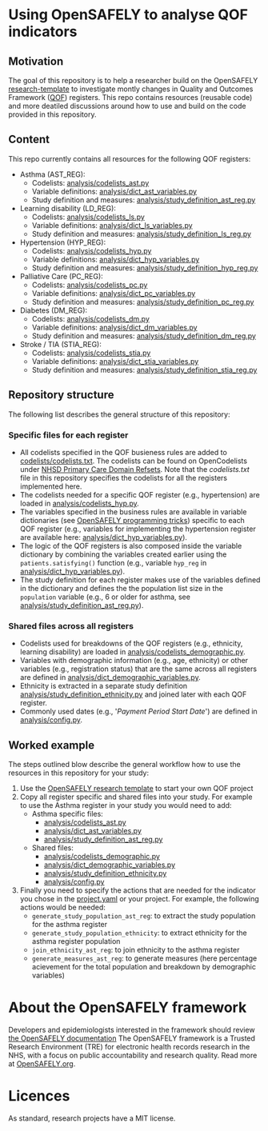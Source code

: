 # Using OpenSAFELY to analyse QOF indicators

## Motivation

The goal of this repository is to help a researcher build on the OpenSAFELY [research-template](https://github.com/opensafely/research-template) to investigate montly changes in Quality and Outcomes Framework ([QOF](https://digital.nhs.uk/data-and-information/data-tools-and-services/data-services/general-practice-data-hub/quality-outcomes-framework-qof)) registers.
This repo contains resources (reusable code) and more deatiled discussions around how to use and build on the code provided in this repository.

## Content

This repo currently contains all resources for the following QOF registers:

- Asthma (AST_REG): 
  - Codelists: [analysis/codelists_ast.py](analysis/codelists_ast.py)
  - Variable definitions: [analysis/dict_ast_variables.py](analysis/dict_ast_variables.py)
  - Study definition and measures: [analysis/study_definition_ast_reg.py](analysis/study_definition_ast_reg.py)
- Learning disability (LD_REG):
  - Codelists: [analysis/codelists_ls.py](analysis/codelists_ls.py)
  - Variable definitions: [analysis/dict_ls_variables.py](analysis/dict_ls_variables.py)
  - Study definition and measures: [analysis/study_definition_ls_reg.py](analysis/study_definition_ls_reg.py)
- Hypertension (HYP_REG):
  - Codelists: [analysis/codelists_hyp.py](analysis/codelists_hyp.py)
  - Variable definitions: [analysis/dict_hyp_variables.py](analysis/dict_hyp_variables.py)
  - Study definition and measures: [analysis/study_definition_hyp_reg.py](analysis/study_definition_hyp_reg.py)
- Palliative Care (PC_REG):
  - Codelists: [analysis/codelists_pc.py](analysis/codelists_pc.py)
  - Variable definitions: [analysis/dict_pc_variables.py](analysis/dict_pc_variables.py)
  - Study definition and measures: [analysis/study_definition_pc_reg.py](analysis/study_definition_pc_reg.py)
- Diabetes (DM_REG):
  - Codelists: [analysis/codelists_dm.py](analysis/codelists_dm.py)
  - Variable definitions: [analysis/dict_dm_variables.py](analysis/dict_dm_variables.py)
  - Study definition and measures: [analysis/study_definition_dm_reg.py](analysis/study_definition_dm_reg.py)
- Stroke / TIA (STIA_REG):
  - Codelists: [analysis/codelists_stia.py](analysis/codelists_stia.py)
  - Variable definitions: [analysis/dict_stia_variables.py](analysis/dict_stia_variables.py)
  - Study definition and measures: [analysis/study_definition_stia_reg.py](analysis/study_definition_stia_reg.py)


## Repository structure 

The following list describes the general structure of this repository:

### Specific files for each register

- All codelists specified in the QOF busieness rules are added to [codelists/codelists.txt](codelists/codelists.txt). 
  The codelists can be found on OpenCodelists under [NHSD Primary Care Domain Refsets](https://www.opencodelists.org/codelist/nhsd-primary-care-domain-refsets/).
  Note that the *codelists.txt* file in this repository specifies the codelists for all the registers implemented here. 
- The codelists needed for a specific QOF register (e.g., hypertension) are loaded in [analysis/codelists_hyp.py](analysis/codelists_hyp.py).
- The variables specified in the business rules are available in variable dictionaries (see [OpenSAFELY programming tricks](https://docs.opensafely.org/study-def-tricks/#sharing-common-study-definition-variables)) specific to each QOF register (e.g., variables for implementing the hypertension register are available here: [analysis/dict_hyp_variables.py](analysis/dict_hyp_variables.py)). 
- The logic of the QOF registers is also composed inside the variable dictionary by combining the variables created earlier using the `patients.satisfying()` function (e.g., variable `hyp_reg` in [analysis/dict_hyp_variables.py](analysis/dict_hyp_variables.py)).
- The study definition for each register makes use of the variables defined in the dictionary and defines the the population list size in the `population` variable (e.g., 6 or older for asthma, see [analysis/study_definition_ast_reg.py](analysis/study_definition_ast_reg.py)).

### Shared files across all registers

- Codelists used for breakdowns of the QOF registers (e.g., ethnicity, learning disability) are loaded in [analysis/codelists_demographic.py](analysis/codelists_demographic.py).
- Variables with demographic information (e.g., age, ethnicity) or other variables (e.g., registration status) that are the same across all registers are defined in [analysis/dict_demographic_variables.py](analysis/dict_demographic_variables.py).
- Ethnicity is extracted in a separate study definition [analysis/study_definition_ethnicity.py](analysis/study_definition_ethnicity.py) and joined later with each QOF register.
- Commonly used dates (e.g., '*Payment Period Start Date*') are defined in [analysis/config.py](analysis/config.py).

## Worked example

The steps outlined blow describe the general workflow how to use the resources in this repository for your study:

1. Use the [OpenSAFELY research template](https://github.com/opensafely/research-template) to start your own QOF project
2. Copy all register specific and shared files into your study. For example to use the Asthma register in your study you would need to add:
     - Asthma specific files:
        - [analysis/codelists_ast.py](analysis/codelists_ast.py)
        - [analysis/dict_ast_variables.py](analysis/dict_ast_variables.py)
        - [analysis/study_definition_ast_reg.py](analysis/study_definition_ast_reg.py)
     - Shared files:
        - [analysis/codelists_demographic.py](analysis/codelists_demographic.py)
        - [analysis/dict_demographic_variables.py](analysis/dict_demographic_variables.py)
        - [analysis/study_definition_ethnicity.py](analysis/study_definition_ethnicity.py)
        - [analysis/config.py](analysis/config.py)
3. Finally you need to specify the actions that are needed for the indicator you chose in the [project.yaml](project.yaml) or your project. 
   For example, the following actions would be needed:
     -  `generate_study_population_ast_reg`: to extract the study population for the asthma register
     -  `generate_study_population_ethnicity`: to extract ethnicity for the asthma register population
     -  `join_ethnicity_ast_reg`: to join ethnicity to the asthma register
     -  `generate_measures_ast_reg`: to generate measures (here percentage acievement for the total population and breakdown by demographic variables)

# About the OpenSAFELY framework

Developers and epidemiologists interested in the framework should review [the OpenSAFELY documentation](https://docs.opensafely.org)
The OpenSAFELY framework is a Trusted Research Environment (TRE) for electronic
health records research in the NHS, with a focus on public accountability and
research quality.
Read more at [OpenSAFELY.org](https://opensafely.org).

# Licences
As standard, research projects have a MIT license. 
